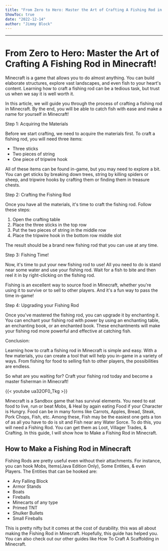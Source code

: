 ```yaml
---
title: "From Zero to Hero: Master the Art of Crafting A Fishing Rod in Minecraft!"
ShowToc: true 
date: "2022-12-14"
author: "Jimmy Block"
---
```

*****
# From Zero to Hero: Master the Art of Crafting A Fishing Rod in Minecraft!

Minecraft is a game that allows you to do almost anything. You can build elaborate structures, explore vast landscapes, and even fish to your heart's content. Learning how to craft a fishing rod can be a tedious task, but trust us when we say it is well worth it. 

In this article, we will guide you through the process of crafting a fishing rod in Minecraft. By the end, you will be able to catch fish with ease and make a name for yourself in Minecraft!

Step 1: Acquiring the Materials

Before we start crafting, we need to acquire the materials first. To craft a fishing rod, you will need three items:

- Three sticks
- Two pieces of string
- One piece of tripwire hook

All of these items can be found in-game, but you may need to explore a bit. You can get sticks by breaking down trees, string by killing spiders or sheep, and tripwire hooks by crafting them or finding them in treasure chests.

Step 2: Crafting the Fishing Rod

Once you have all the materials, it's time to craft the fishing rod. Follow these steps:

1. Open the crafting table
2. Place the three sticks in the top row
3. Put the two pieces of string in the middle row
4. Place the tripwire hook in the bottom row middle slot

The result should be a brand new fishing rod that you can use at any time.

Step 3: Fishing Time!

Now, it's time to put your new fishing rod to use! All you need to do is stand near some water and use your fishing rod. Wait for a fish to bite and then reel it in by right-clicking on the fishing rod. 

Fishing is an excellent way to source food in Minecraft, whether you're using it to survive or to sell to other players. And it's a fun way to pass the time in-game!

Step 4: Upgrading your Fishing Rod

Once you've mastered the fishing rod, you can upgrade it by enchanting it. You can enchant your fishing rod with power by using an enchanting table, an enchanting book, or an enchanted book. These enchantments will make your fishing rod more powerful and effective at catching fish.

Conclusion:

Learning how to craft a fishing rod in Minecraft is simple and easy. With a few materials, you can create a tool that will help you in-game in a variety of ways. From fishing for food to selling fish to other players, the possibilities are endless. 

So what are you waiting for? Craft your fishing rod today and become a master fisherman in Minecraft!

{{< youtube ua32OF0_Tkg >}} 



Minecraft is a Sandbox game that has survival elements. You need to eat food to live, run or beat Mobs, & Heal by again eating Food if your Character is Hungry. Food can be in many forms like Carrots, Apples, Bread, Steak, Pork Chops, Fish, etc. Among these, Fish may be the easiest one gets a ton of as all you have to do is sit and Fish near any Water Sorce. To do this, you will need a Fishing Rod. You can get them as Loot, Villager Trades, & Crafting. In this guide, I will show how to Make a Fishing Rod in Minecraft.
 
## How to Make a Fishing Rod in Minecraft
 

 
Fishing Rods are pretty useful even without their attachments. For instance, you can hook Mobs, Items‌(Java Edition Only), Some Entities, & even Players. The Entities that can be hooked are:
 
- Any Falling Block
 - Armor Stands
 - Boats
 - Fireballs
 - Minecarts of any type
 - Primed TNT
 - Shulker Bullets
 - Small Fireballs

 
This is pretty nifty but it comes at the cost of durability. this was all about making the Fishing Rod in Minecraft. Hopefully, this guide has helped you. You can also check out our other guides like How To Craft A Scaffolding in Minecraft.




